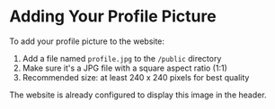 # Adding Your Profile Picture

To add your profile picture to the website:

1. Add a file named `profile.jpg` to the `/public` directory
2. Make sure it's a JPG file with a square aspect ratio (1:1)
3. Recommended size: at least 240 x 240 pixels for best quality

The website is already configured to display this image in the header. 